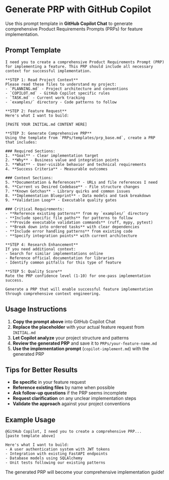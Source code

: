 # Generate PRP with GitHub Copilot

Use this prompt template in **GitHub Copilot Chat** to generate comprehensive Product Requirements Prompts (PRPs) for feature implementation.

## Prompt Template

```
I need you to create a comprehensive Product Requirements Prompt (PRP) for implementing a feature. This PRP should include all necessary context for successful implementation.

**STEP 1: Read Project Context**
Please read these files to understand my project:
- `PLANNING.md` - Project architecture and conventions
- `COPILOT.md` - GitHub Copilot specific rules  
- `TASK.md` - Current work tracking
- `examples/` directory - Code patterns to follow

**STEP 2: Feature Request**
Here's what I want to build:

[PASTE YOUR INITIAL.md CONTENT HERE]

**STEP 3: Generate Comprehensive PRP**
Using the template from `PRPs/templates/prp_base.md`, create a PRP that includes:

### Required Sections:
1. **Goal** - Clear implementation target
2. **Why** - Business value and integration points  
3. **What** - User-visible behavior and technical requirements
4. **Success Criteria** - Measurable outcomes

### Context Sections:
5. **Documentation & References** - URLs and file references I need
6. **Current vs Desired Codebase** - File structure changes
7. **Known Gotchas** - Library quirks and common issues
8. **Implementation Blueprint** - Data models and task breakdown
9. **Validation Loop** - Executable quality gates

### Critical Requirements:
- **Reference existing patterns** from my `examples/` directory
- **Include specific file paths** for patterns to follow
- **Provide executable validation commands** (ruff, mypy, pytest)
- **Break down into ordered tasks** with clear dependencies
- **Include error handling patterns** from existing code
- **Specify integration points** with current architecture

**STEP 4: Research Enhancement**
If you need additional context:
- Search for similar implementations online
- Reference official documentation for libraries
- Identify common pitfalls for this type of feature

**STEP 5: Quality Score**
Rate the PRP confidence level (1-10) for one-pass implementation success.

Generate a PRP that will enable successful feature implementation through comprehensive context engineering.
```

## Usage Instructions

1. **Copy the prompt above** into GitHub Copilot Chat
2. **Replace the placeholder** with your actual feature request from `INITIAL.md`
3. **Let Copilot analyze** your project structure and patterns
4. **Review the generated PRP** and save it to `PRPs/your-feature-name.md`
5. **Use the implementation prompt** (`copilot-implement.md`) with the generated PRP

## Tips for Better Results

- **Be specific** in your feature request
- **Reference existing files** by name when possible
- **Ask follow-up questions** if the PRP seems incomplete
- **Request clarification** on any unclear implementation steps
- **Validate the approach** against your project conventions

## Example Usage

```
@GitHub Copilot, I need you to create a comprehensive PRP...
[paste template above]

Here's what I want to build:
- A user authentication system with JWT tokens
- Integration with existing FastAPI endpoints  
- Database models using SQLAlchemy
- Unit tests following our existing patterns
```

The generated PRP will become your comprehensive implementation guide!

